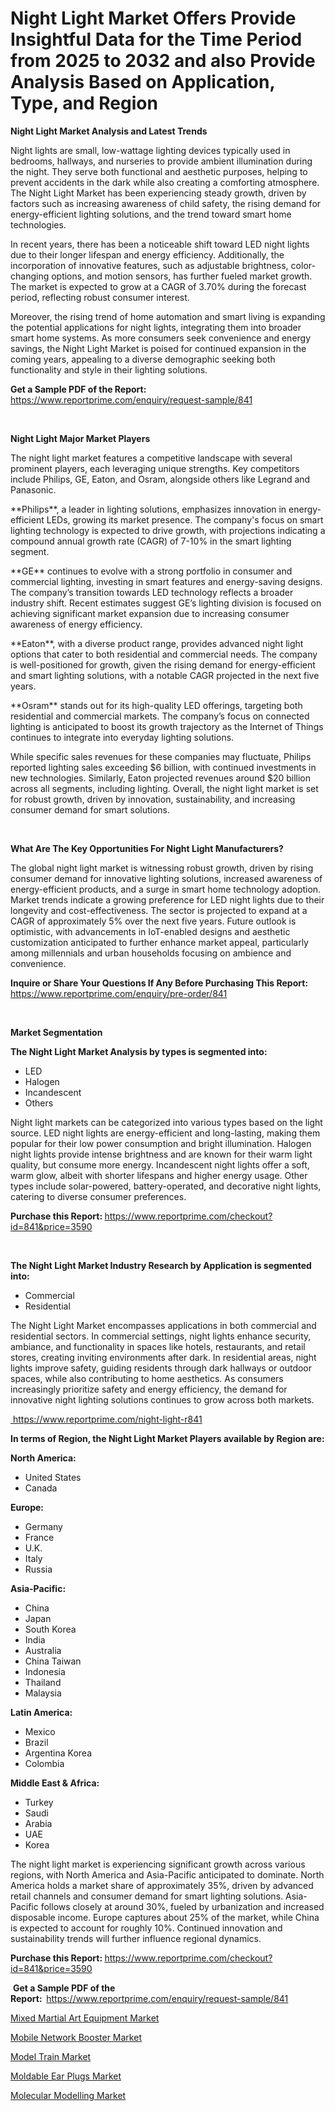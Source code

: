 <p><h1>Night Light Market Offers Provide Insightful Data for the Time Period from 2025 to 2032 and also Provide Analysis Based on Application, Type, and Region</h1></p><p><strong>Night Light Market Analysis and Latest Trends</strong></p>
<p><p>Night lights are small, low-wattage lighting devices typically used in bedrooms, hallways, and nurseries to provide ambient illumination during the night. They serve both functional and aesthetic purposes, helping to prevent accidents in the dark while also creating a comforting atmosphere. The Night Light Market has been experiencing steady growth, driven by factors such as increasing awareness of child safety, the rising demand for energy-efficient lighting solutions, and the trend toward smart home technologies.</p><p>In recent years, there has been a noticeable shift toward LED night lights due to their longer lifespan and energy efficiency. Additionally, the incorporation of innovative features, such as adjustable brightness, color-changing options, and motion sensors, has further fueled market growth. The market is expected to grow at a CAGR of 3.70% during the forecast period, reflecting robust consumer interest.</p><p>Moreover, the rising trend of home automation and smart living is expanding the potential applications for night lights, integrating them into broader smart home systems. As more consumers seek convenience and energy savings, the Night Light Market is poised for continued expansion in the coming years, appealing to a diverse demographic seeking both functionality and style in their lighting solutions.</p></p>
<p><strong>Get a Sample PDF of the Report:&nbsp;</strong> <a href="https://www.reportprime.com/enquiry/request-sample/841?utm_campaign=1893&utm_medium=2&utm_source=Github&utm_content=ia&utm_term=18032025&utm_id=night-light">https://www.reportprime.com/enquiry/request-sample/841</a></p>
<p>&nbsp;</p>
<p><strong>Night Light Major Market Players</strong></p>
<p><p>The night light market features a competitive landscape with several prominent players, each leveraging unique strengths. Key competitors include Philips, GE, Eaton, and Osram, alongside others like Legrand and Panasonic. </p><p>**Philips**, a leader in lighting solutions, emphasizes innovation in energy-efficient LEDs, growing its market presence. The company's focus on smart lighting technology is expected to drive growth, with projections indicating a compound annual growth rate (CAGR) of 7-10% in the smart lighting segment.</p><p>**GE** continues to evolve with a strong portfolio in consumer and commercial lighting, investing in smart features and energy-saving designs. The company’s transition towards LED technology reflects a broader industry shift. Recent estimates suggest GE’s lighting division is focused on achieving significant market expansion due to increasing consumer awareness of energy efficiency.</p><p>**Eaton**, with a diverse product range, provides advanced night light options that cater to both residential and commercial needs. The company is well-positioned for growth, given the rising demand for energy-efficient and smart lighting solutions, with a notable CAGR projected in the next five years.</p><p>**Osram** stands out for its high-quality LED offerings, targeting both residential and commercial markets. The company’s focus on connected lighting is anticipated to boost its growth trajectory as the Internet of Things continues to integrate into everyday lighting solutions.</p><p>While specific sales revenues for these companies may fluctuate, Philips reported lighting sales exceeding $6 billion, with continued investments in new technologies. Similarly, Eaton projected revenues around $20 billion across all segments, including lighting. Overall, the night light market is set for robust growth, driven by innovation, sustainability, and increasing consumer demand for smart solutions.</p></p>
<p>&nbsp;</p>
<p><strong>What Are The Key Opportunities For Night Light Manufacturers?</strong></p>
<p><p>The global night light market is witnessing robust growth, driven by rising consumer demand for innovative lighting solutions, increased awareness of energy-efficient products, and a surge in smart home technology adoption. Market trends indicate a growing preference for LED night lights due to their longevity and cost-effectiveness. The sector is projected to expand at a CAGR of approximately 5% over the next five years. Future outlook is optimistic, with advancements in IoT-enabled designs and aesthetic customization anticipated to further enhance market appeal, particularly among millennials and urban households focusing on ambience and convenience.</p></p>
<p><strong>Inquire or Share Your Questions If Any Before Purchasing This Report:</strong> <a href="https://www.reportprime.com/enquiry/pre-order/841?utm_campaign=1893&utm_medium=2&utm_source=Github&utm_content=ia&utm_term=18032025&utm_id=night-light">https://www.reportprime.com/enquiry/pre-order/841</a></p>
<p>&nbsp;</p>
<p><strong>Market Segmentation</strong></p>
<p><strong>The Night Light Market Analysis by types is segmented into:</strong></p>
<p><ul><li>LED</li><li>Halogen</li><li>Incandescent</li><li>Others</li></ul></p>
<p><p>Night light markets can be categorized into various types based on the light source. LED night lights are energy-efficient and long-lasting, making them popular for their low power consumption and bright illumination. Halogen night lights provide intense brightness and are known for their warm light quality, but consume more energy. Incandescent night lights offer a soft, warm glow, albeit with shorter lifespans and higher energy usage. Other types include solar-powered, battery-operated, and decorative night lights, catering to diverse consumer preferences.</p></p>
<p><strong>Purchase this Report:&nbsp;</strong><a href="https://www.reportprime.com/checkout?id=841&price=3590&utm_campaign=1893&utm_medium=2&utm_source=Github&utm_content=ia&utm_term=18032025&utm_id=night-light">https://www.reportprime.com/checkout?id=841&price=3590</a></p>
<p>&nbsp;</p>
<p><strong>The Night Light Market Industry Research by Application is segmented into:</strong></p>
<p><ul><li>Commercial</li><li>Residential</li></ul></p>
<p><p>The Night Light Market encompasses applications in both commercial and residential sectors. In commercial settings, night lights enhance security, ambiance, and functionality in spaces like hotels, restaurants, and retail stores, creating inviting environments after dark. In residential areas, night lights improve safety, guiding residents through dark hallways or outdoor spaces, while also contributing to home aesthetics. As consumers increasingly prioritize safety and energy efficiency, the demand for innovative night lighting solutions continues to grow across both markets.</p></p>
<p><a href="https://www.reportprime.com/night-light-r841?utm_campaign=1893&utm_medium=2&utm_source=Github&utm_content=ia&utm_term=18032025&utm_id=night-light">&nbsp;https://www.reportprime.com/night-light-r841</a></p>
<p><strong>In terms of Region, the Night Light Market Players available by Region are:</strong></p>
<p>
    <p> <strong> North America: </strong>
        <ul>
            <li>United States</li>
            <li>Canada</li>
        </ul>
        </p> 
    <p> <strong> Europe: </strong>
        <ul>
            <li>Germany</li>
            <li>France</li>
            <li>U.K.</li>
            <li>Italy</li>
            <li>Russia</li>
        </ul>
        </p> 
    <p> <strong> Asia-Pacific: </strong>
        <ul>
            <li>China</li>
            <li>Japan</li>
            <li>South Korea</li>
            <li>India</li>
            <li>Australia</li>
            <li>China Taiwan</li>
            <li>Indonesia</li>
            <li>Thailand</li>
            <li>Malaysia</li>
        </ul>
        </p> 
    <p> <strong> Latin America: </strong>
        <ul>
            <li>Mexico</li>
            <li>Brazil</li>
            <li>Argentina Korea</li>
            <li>Colombia</li>
        </ul>
        </p> 
    <p> <strong> Middle East & Africa: </strong>
        <ul>
            <li>Turkey</li>
            <li>Saudi</li>
            <li>Arabia</li>
            <li>UAE</li>
            <li>Korea</li>
        </ul>
    </p>
    </p>
<p><p>The night light market is experiencing significant growth across various regions, with North America and Asia-Pacific anticipated to dominate. North America holds a market share of approximately 35%, driven by advanced retail channels and consumer demand for smart lighting solutions. Asia-Pacific follows closely at around 30%, fueled by urbanization and increased disposable income. Europe captures about 25% of the market, while China is expected to account for roughly 10%. Continued innovation and sustainability trends will further influence regional dynamics.</p></p>
<p><strong>Purchase this Report: </strong><a href="https://www.reportprime.com/checkout?id=841&price=3590&utm_campaign=1893&utm_medium=2&utm_source=Github&utm_content=ia&utm_term=18032025&utm_id=night-light">https://www.reportprime.com/checkout?id=841&price=3590</a></p>
<p>&nbsp;<strong>Get a Sample PDF of the Report:&nbsp;&nbsp;</strong><a href="https://www.reportprime.com/enquiry/request-sample/841?utm_campaign=1893&utm_medium=2&utm_source=Github&utm_content=ia&utm_term=18032025&utm_id=night-light">https://www.reportprime.com/enquiry/request-sample/841</a></p>
<p><strong></strong></p>
<p><p><a href="https://github.com/luerabollevc/Market-Research-Report-List-1/blob/main/mixed-martial-art-equipment-market.md?utm_campaign=1893&utm_medium=2&utm_source=Github&utm_content=ia&utm_term=18032025&utm_id=night-light">Mixed Martial Art Equipment Market</a></p><p><a href="https://github.com/aertsfecto0h/Market-Research-Report-List-1/blob/main/mobile-network-booster-market.md?utm_campaign=1893&utm_medium=2&utm_source=Github&utm_content=ia&utm_term=18032025&utm_id=night-light">Mobile Network Booster Market</a></p><p><a href="https://github.com/barlevsebako/Market-Research-Report-List-1/blob/main/model-train-market.md?utm_campaign=1893&utm_medium=2&utm_source=Github&utm_content=ia&utm_term=18032025&utm_id=night-light">Model Train Market</a></p><p><a href="https://github.com/tyreinhssan/Market-Research-Report-List-1/blob/main/moldable-ear-plugs-market.md?utm_campaign=1893&utm_medium=2&utm_source=Github&utm_content=ia&utm_term=18032025&utm_id=night-light">Moldable Ear Plugs Market</a></p><p><a href="https://github.com/hiwatchucuy/Market-Research-Report-List-1/blob/main/molecular-modelling-market.md?utm_campaign=1893&utm_medium=2&utm_source=Github&utm_content=ia&utm_term=18032025&utm_id=night-light">Molecular Modelling Market</a></p></p>